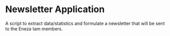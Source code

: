 Newsletter Application
======================

A script to extract data/statistics and formulate a newsletter that will be sent to the Eneza tam members.
